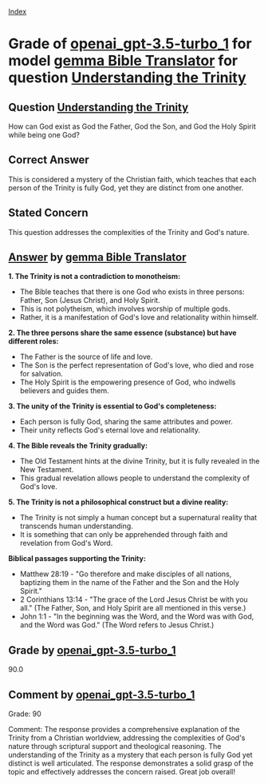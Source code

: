 
[Index](../../../../index.md)
# Grade of [openai_gpt-3.5-turbo_1](../../../grading_models/openai_gpt-3.5-turbo_1.md) for model [gemma Bible Translator](../../../answering_models/gemma_Bible_Translator.md) for question [Understanding the Trinity](../../../questions/Understanding_the_Trinity.md)

## Question [Understanding the Trinity](../../../questions/Understanding_the_Trinity.md)
How can God exist as God the Father, God the Son, and God the Holy Spirit while being one God?

## Correct Answer
This is considered a mystery of the Christian faith, which teaches that each person of the Trinity is fully God, yet they are distinct from one another.

## Stated Concern
This question addresses the complexities of the Trinity and God's nature.

## [Answer](../Understanding_the_Trinity.md) by [gemma Bible Translator](../../../answering_models/gemma_Bible_Translator.md)
**1. The Trinity is not a contradiction to monotheism:**

- The Bible teaches that there is one God who exists in three persons: Father, Son (Jesus Christ), and Holy Spirit.
- This is not polytheism, which involves worship of multiple gods.
- Rather, it is a manifestation of God's love and relationality within himself.


**2. The three persons share the same essence (substance) but have different roles:**

- The Father is the source of life and love.
- The Son is the perfect representation of God's love, who died and rose for salvation.
- The Holy Spirit is the empowering presence of God, who indwells believers and guides them.


**3. The unity of the Trinity is essential to God's completeness:**

- Each person is fully God, sharing the same attributes and power.
- Their unity reflects God's eternal love and relationality.


**4. The Bible reveals the Trinity gradually:**

- The Old Testament hints at the divine Trinity, but it is fully revealed in the New Testament.
- This gradual revelation allows people to understand the complexity of God's love.


**5. The Trinity is not a philosophical construct but a divine reality:**

- The Trinity is not simply a human concept but a supernatural reality that transcends human understanding.
- It is something that can only be apprehended through faith and revelation from God's Word.


**Biblical passages supporting the Trinity:**

- Matthew 28:19 - "Go therefore and make disciples of all nations, baptizing them in the name of the Father and the Son and the Holy Spirit."
- 2 Corinthians 13:14 - "The grace of the Lord Jesus Christ be with you all." (The Father, Son, and Holy Spirit are all mentioned in this verse.)
- John 1:1 - "In the beginning was the Word, and the Word was with God, and the Word was God." (The Word refers to Jesus Christ.)

## Grade by [openai_gpt-3.5-turbo_1](../../../grading_models/openai_gpt-3.5-turbo_1.md)
90.0

## Comment by [openai_gpt-3.5-turbo_1](../../../grading_models/openai_gpt-3.5-turbo_1.md)
Grade: 90

Comment: The response provides a comprehensive explanation of the Trinity from a Christian worldview, addressing the complexities of God's nature through scriptural support and theological reasoning. The understanding of the Trinity as a mystery that each person is fully God yet distinct is well articulated. The response demonstrates a solid grasp of the topic and effectively addresses the concern raised. Great job overall!
